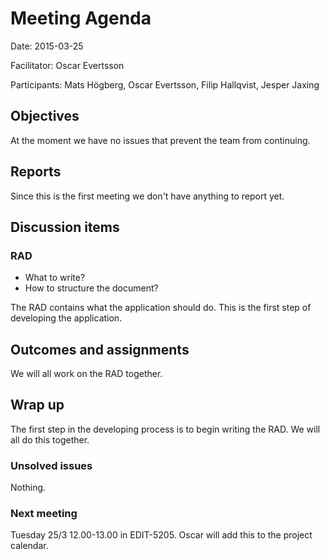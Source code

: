 # Meeting Agenda
Date: 2015-03-25

Facilitator: Oscar Evertsson

Participants: Mats Högberg, Oscar Evertsson, Filip Hallqvist, Jesper Jaxing
  
## Objectives
At the moment we have no issues that prevent the team from continuing.

## Reports
Since this is the first meeting we don't have anything to report yet.

## Discussion items

### RAD
* What to write?
* How to structure the document?

The RAD contains what the application should do. This is the first step of developing the application.

## Outcomes and assignments
We will all work on the RAD together.

## Wrap up 
The first step in the developing process is to begin writing the RAD. We will all do this together.

### Unsolved issues
Nothing.

### Next meeting
Tuesday 25/3 12.00-13.00 in EDIT-5205. Oscar will add this to the project calendar.